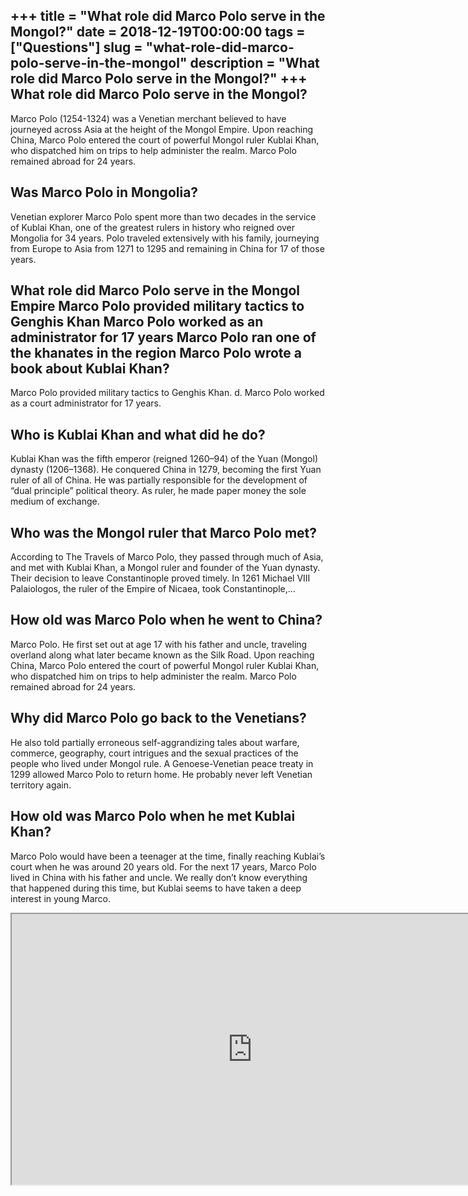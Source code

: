 +++
title = "What role did Marco Polo serve in the Mongol?"
date = 2018-12-19T00:00:00
tags = ["Questions"]
slug = "what-role-did-marco-polo-serve-in-the-mongol"
description = "What role did Marco Polo serve in the Mongol?"
+++
What role did Marco Polo serve in the Mongol?
---------------------------------------------

Marco Polo (1254-1324) was a Venetian merchant believed to have journeyed across Asia at the height of the Mongol Empire. Upon reaching China, Marco Polo entered the court of powerful Mongol ruler Kublai Khan, who dispatched him on trips to help administer the realm. Marco Polo remained abroad for 24 years.

Was Marco Polo in Mongolia?
---------------------------

Venetian explorer Marco Polo spent more than two decades in the service of Kublai Khan, one of the greatest rulers in history who reigned over Mongolia for 34 years. Polo traveled extensively with his family, journeying from Europe to Asia from 1271 to 1295 and remaining in China for 17 of those years.

What role did Marco Polo serve in the Mongol Empire Marco Polo provided military tactics to Genghis Khan Marco Polo worked as an administrator for 17 years Marco Polo ran one of the khanates in the region Marco Polo wrote a book about Kublai Khan?
-------------------------------------------------------------------------------------------------------------------------------------------------------------------------------------------------------------------------------------------------------

Marco Polo provided military tactics to Genghis Khan. d. Marco Polo worked as a court administrator for 17 years.

Who is Kublai Khan and what did he do?
--------------------------------------

Kublai Khan was the fifth emperor (reigned 1260–94) of the Yuan (Mongol) dynasty (1206–1368). He conquered China in 1279, becoming the first Yuan ruler of all of China. He was partially responsible for the development of “dual principle” political theory. As ruler, he made paper money the sole medium of exchange.

Who was the Mongol ruler that Marco Polo met?
---------------------------------------------

According to The Travels of Marco Polo, they passed through much of Asia, and met with Kublai Khan, a Mongol ruler and founder of the Yuan dynasty. Their decision to leave Constantinople proved timely. In 1261 Michael VIII Palaiologos, the ruler of the Empire of Nicaea, took Constantinople,…

How old was Marco Polo when he went to China?
---------------------------------------------

Marco Polo. He first set out at age 17 with his father and uncle, traveling overland along what later became known as the Silk Road. Upon reaching China, Marco Polo entered the court of powerful Mongol ruler Kublai Khan, who dispatched him on trips to help administer the realm. Marco Polo remained abroad for 24 years.

Why did Marco Polo go back to the Venetians?
--------------------------------------------

He also told partially erroneous self-aggrandizing tales about warfare, commerce, geography, court intrigues and the sexual practices of the people who lived under Mongol rule. A Genoese-Venetian peace treaty in 1299 allowed Marco Polo to return home. He probably never left Venetian territory again.

How old was Marco Polo when he met Kublai Khan?
-----------------------------------------------

Marco Polo would have been a teenager at the time, finally reaching Kublai’s court when he was around 20 years old. For the next 17 years, Marco Polo lived in China with his father and uncle. We really don’t know everything that happened during this time, but Kublai seems to have taken a deep interest in young Marco.

<iframe allow="accelerometer; autoplay; clipboard-write; encrypted-media; gyroscope; picture-in-picture" allowfullscreen="" class="__youtube_prefs__  epyt-is-override  no-lazyload" data-no-lazy="1" data-origheight="433" data-origwidth="770" data-skipgform_ajax_framebjll="" height="433" id="_ytid_74206" loading="lazy" src="https://www.youtube.com/embed/OvBP6uLw5Y0?enablejsapi=1&autoplay=0&cc_load_policy=0&cc_lang_pref=&iv_load_policy=1&loop=0&modestbranding=0&rel=1&fs=1&playsinline=0&autohide=2&theme=dark&color=red&controls=1&" title="YouTube player" width="770"></iframe>
